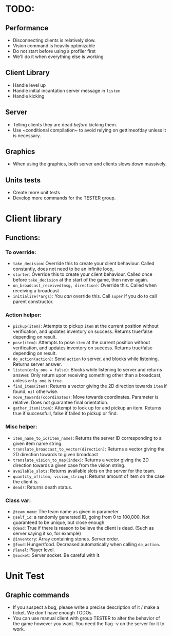# TODO:
## Performance
- Disconnecting clients is relatively slow. 
- Vision command is heavily optimizable
- Do not start before using a profiler first
- We'll do it when everything else is working

## Client Library
- Handle level up
- Handle initial incantation server message in `listen`
- Handle kicking

## Server
- Telling clients they are dead *before* kicking them. 
- Use \~conditional compilation\~ to avoid relying on gettimeofday unless it is necessary.

## Graphics
- When using the graphics, both server and clients slows down massively.

## Units tests
- Create more unit tests
- Develop more commands for the TESTER group.

# Client library
## Functions:

### To override:
- `take_decision`: Override this to create your client behaviour. Called constantly, does not need to be an infinite loop,
- `starter`: Override this to create your client behaviour. Called once before `take_decision` at the start of the game, then never again.
- `on_broadcast_received(msg, direction)`: Override this. Called when receiving a broadcast
- `initialize(*args)`: You *can* override this. Call `super` if you do to call parent constructor.

### Action helper:
- `pickup(item)`: Attempts to pickup `item` at the current position without verification, and updates inventory on success. Returns true/false depending on result.
- `pose(item)`:  Attempts to pose `item` at the current position without verification, and updates inventory on success. Returns true/false depending on result.
- `do_action(action)`: Send `action` to server, and blocks while listening. Returns server answer.
- `listen(only_one = false)`: Blocks while listening to server and returns answer. Only return upon receiving something other than a broadcast, unless `only_one` is `true`.
- `find_item(item)`: Returns a vector giving the 2D direction towards `item` if found, `nil` otherwise.
- `move_towards(coordinates)`: Move towards coordinates. Parameter is relative. Does not guarantee final orientation.
- `gather_item(item)`: Attempt to look up for and pickup an item. Returns true if successfull, false if failed to pickup or find.

### Misc helper:
- `item_name_to_id(item_name)`: Returns the server ID corresponding to a given item name string.
- `translate_broadcast_to_vector(direction)`: Returns a vector giving the 2D direction towards to given broadcast
- `translate_vision_to_map(index)`: Returns a vector giving the 2D direction towards a given case from the vision string.
- `available_slots`: Returns available slots on the server for the team.
- `quantity_of(item, vision_string)`: Returns amount of item on the case the client is.
- `dead?`: Returns death status.

### Class var:
- `@team_name`: The team name as given in parameter
- `@self_id`: a randomly generated ID, going from 0 to 100,000. Not guaranteed to be unique, but close enough.
- `@dead`: True if there is reason to believe the client is dead. (Such as server saying it so, for example)
- `@inventory`: Array containing stones. Server order. 
- `@food`: Hunger/food. Decreased automatically when calling `do_action`.
- `@level`: Player level.
- `@socket`: Server socket. Be careful with it.

# Unit Test
## Graphic commands
- If you suspect a bug, please write a precise description of it / make a ticket. We don't have enough TODOs.
- You can use manual client with group TESTER to alter the behavior of the game however you want. You need the flag -v on the server for it to work.


